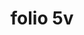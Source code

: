 ---
layout: edition
title: folio 5v
manuscript: Florence, Biblioteca Marucelliana, Carte Rajna XIX.15
sigla: R
iip: r005v.tif
milestone: 10
---